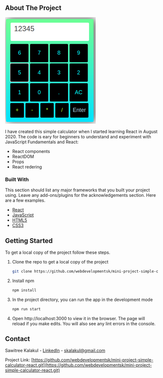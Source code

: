 ## About The Project

![Simple Calculator Screen Shot](/src/img/app.png "Simple Calculator Screen Shot")

I have created this simple calculator when I started learning React in August 2020. The code is eary for beginners to understand and experiment with JavaScript Fundamentals and React:

* React components
* ReactDOM
* Props
* React redering

### Built With

This section should list any major frameworks that you built your project using. Leave any add-ons/plugins for the acknowledgements section. Here are a few examples.
* [React](https://reactjs.org/)
* [JavaScript](https://www.javascript.com/)
* [HTML5](https://www.w3schools.com/html/)
* [CSS3](https://css-tricks.com/)


## Getting Started

To get a local copy of the project follow these steps.

1. Clone the repo to get a local copy of the project
   ```sh
   git clone https://github.com/webdevelopmentsk/mini-project-simple-calculator-react.git
   ```
2. Install npm 
   ```sh
   npm install
   ```
3. In the project directory, you can run the app in the development mode
   ```sh
   npm run start
   ```
4. Open http://localhost:3000 to view it in the browser. The page will reload if you make edits. You will also see any lint errors in the console.


## Contact

Sawitree Kalakul - [LinkedIn](https://www.linkedin.com/in/sawitree-kalakul) - skalakul@gmail.com

Project Link: [https://github.com/webdevelopmentsk/mini-project-simple-calculator-react.git](https://github.com/webdevelopmentsk/mini-project-simple-calculator-react.git)

